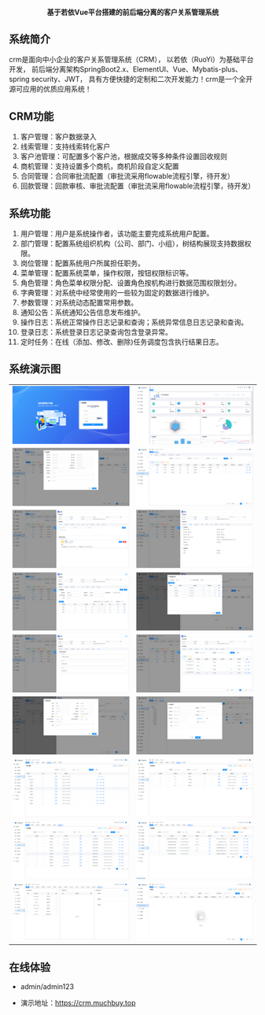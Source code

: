 <h4 align="center">基于若依Vue平台搭建的前后端分离的客户关系管理系统</h4>

## 系统简介
crm是面向中小企业的客户关系管理系统（CRM）， 以若依（RuoYi）为基础平台开发，
前后端分离架构SpringBoot2.x、ElementUI、Vue、Mybatis-plus、spring security、JWT，
具有方便快捷的定制和二次开发能力！crm是一个全开源可应用的优质应用系统！


## CRM功能
1. 客户管理：客户数据录入
2. 线索管理：支持线索转化客户
3. 客户池管理：可配置多个客户池，根据成交等多种条件设置回收规则
4. 商机管理：支持设置多个商机，商机阶段自定义配置
5. 合同管理：合同审批流配置（审批流采用flowable流程引擎，待开发）
6. 回款管理：回款审核、审批流配置（审批流采用flowable流程引擎，待开发）
## 系统功能
1.  用户管理：用户是系统操作者，该功能主要完成系统用户配置。 
2.  部门管理：配置系统组织机构（公司、部门、小组），树结构展现支持数据权限。
3.  岗位管理：配置系统用户所属担任职务。
4.  菜单管理：配置系统菜单，操作权限，按钮权限标识等。
5.  角色管理：角色菜单权限分配、设置角色按机构进行数据范围权限划分。
6.  字典管理：对系统中经常使用的一些较为固定的数据进行维护。
7.  参数管理：对系统动态配置常用参数。
8.  通知公告：系统通知公告信息发布维护。
9.  操作日志：系统正常操作日志记录和查询；系统异常信息日志记录和查询。
10. 登录日志：系统登录日志记录查询包含登录异常。
11. 定时任务：在线（添加、修改、删除)任务调度包含执行结果日志。

## 系统演示图

<table>
    <tr>
        <td><img src="https://github.com/BlueSkyXXP/crm/blob/main/images/20240423091552.png"/></td>
        <td><img src="https://github.com/BlueSkyXXP/crm/blob/main/images/20240426145709.png"/></td>
</tr> 
<tr>
<td><img src="https://github.com/blueSkyXXP/crm/blob/main/images/20240508093556.png"/></td>
        <td><img src="https://github.com/blueSkyXXP/crm/blob/main/images/20240508093617.png"/></td>
</tr> 
<tr>  
<tr>
<td><img src="https://github.com/blueSkyXXP/crm/blob/main/images/20240508143745.png"/></td>
        <td><img src="https://github.com/blueSkyXXP/crm/blob/main/images/20240508143750.png"/></td>
</tr> 
<tr>
<tr>
<td><img src="https://github.com/blueSkyXXP/crm/blob/main/images/20240607093535.png"/></td>
        <td><img src="https://github.com/blueSkyXXP/crm/blob/main/images/20240607093543.png"/></td>
</tr> 

<tr>
<td><img src="https://github.com/blueSkyXXP/crm/blob/main/images/20240607093549.png"/></td>
        <td><img src="https://github.com/blueSkyXXP/crm/blob/main/images/20240607093556.png"/></td>
</tr> 
<tr>
<td><img src="https://github.com/blueSkyXXP/crm/blob/main/images/20240607093602.png"/></td>
        <td><img src="https://github.com/blueSkyXXP/crm/blob/main/images/20240426145724.png"/></td>
</tr> 
<tr>        
<td><img src="https://github.com/blueSkyXXP/crm/blob/main/images/20240423092202.png"/></td>
        <td><img src="https://github.com/blueSkyXXP/crm/blob/main/images/20240423092208.png"/></td>
</tr> 
<tr>        
<td><img src="https://github.com/blueSkyXXP/crm/blob/main/images/20240423092213.png"/></td>
        <td><img src="https://github.com/blueSkyXXP/crm/blob/main/images/20240423092218.png"/></td>
</tr> 
<tr>        
<td><img src="https://github.com/blueSkyXXP/crm/blob/main/images/20240423092222.png"/></td>
        <td><img src="https://github.com/blueSkyXXP/crm/blob/main/images/20240508144029.png"/></td>
</tr>
</table>



## 在线体验
+ admin/admin123

+ 演示地址：https://crm.muchbuy.top


